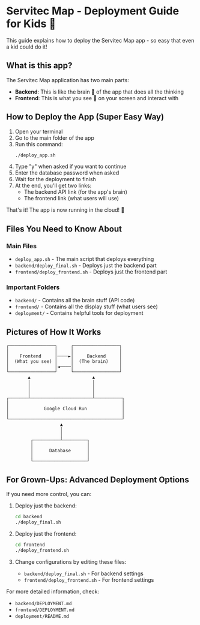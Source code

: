 # Servitec Map - Deployment Guide for Kids 🚀

This guide explains how to deploy the Servitec Map app - so easy that even a kid could do it!

## What is this app?

The Servitec Map application has two main parts:
- **Backend**: This is like the brain 🧠 of the app that does all the thinking
- **Frontend**: This is what you see 👀 on your screen and interact with

## How to Deploy the App (Super Easy Way)

1. Open your terminal
2. Go to the main folder of the app
3. Run this command:
   ```bash
   ./deploy_app.sh
   ```
4. Type "y" when asked if you want to continue
5. Enter the database password when asked
6. Wait for the deployment to finish
7. At the end, you'll get two links:
   - The backend API link (for the app's brain)
   - The frontend link (what users will use)

That's it! The app is now running in the cloud! 🎉

## Files You Need to Know About

### Main Files
- `deploy_app.sh` - The main script that deploys everything
- `backend/deploy_final.sh` - Deploys just the backend part
- `frontend/deploy_frontend.sh` - Deploys just the frontend part

### Important Folders
- `backend/` - Contains all the brain stuff (API code)
- `frontend/` - Contains all the display stuff (what users see)
- `deployment/` - Contains helpful tools for deployment

## Pictures of How It Works

```
┌─────────────────┐     ┌─────────────────┐
│                 │     │                 │
│    Frontend     │────►│     Backend     │
│  (What you see) │     │  (The brain)    │
│                 │◄────│                 │
└─────────────────┘     └─────────────────┘
        ▲                       ▲
        │                       │
        │                       │
        │                       │
┌───────┴───────────────────────┴──────────┐
│                                          │
│             Google Cloud Run             │
│                                          │
└──────────────────────────────────────────┘
                    ▲
                    │
                    │
         ┌──────────┴─────────┐
         │                    │
         │      Database      │
         │                    │
         └────────────────────┘
```

## For Grown-Ups: Advanced Deployment Options

If you need more control, you can:

1. Deploy just the backend:
   ```bash
   cd backend
   ./deploy_final.sh
   ```

2. Deploy just the frontend:
   ```bash
   cd frontend
   ./deploy_frontend.sh
   ```

3. Change configurations by editing these files:
   - `backend/deploy_final.sh` - For backend settings
   - `frontend/deploy_frontend.sh` - For frontend settings

For more detailed information, check:
- `backend/DEPLOYMENT.md`
- `frontend/DEPLOYMENT.md`
- `deployment/README.md` 